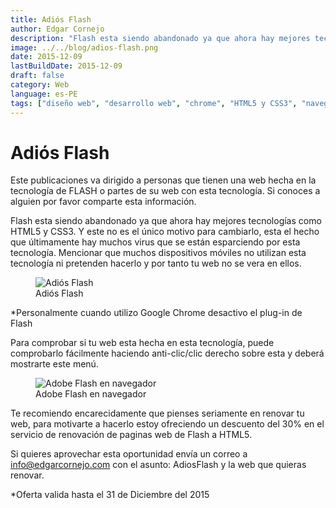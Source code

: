 ```yaml
---
title: Adiós Flash
author: Edgar Cornejo
description: "Flash esta siendo abandonado ya que ahora hay mejores tecnologías como HTML5 y CSS3. Y este no es el único motivo para cambiarlo, esta el hecho que últimamente hay muchos virus que se están esparciendo por esta tecnología. Mencionar que muchos dispositivos móviles no utilizan esta tecnología ni pretenden hacerlo y por tanto tu web no se vera en ellos."
image: ../../blog/adios-flash.png
date: 2015-12-09
lastBuildDate: 2015-12-09
draft: false
category: Web
language: es-PE
tags: ["diseño web", "desarrollo web", "chrome", "HTML5 y CSS3", "navegador"]
---
```


# Adiós Flash

Este publicaciones va dirigido a personas que tienen una web hecha en la tecnología de FLASH o partes de su web con esta tecnología. Si conoces a alguien por favor comparte esta información.

Flash esta siendo abandonado ya que ahora hay mejores tecnologías como HTML5 y CSS3. Y este no es el único motivo para cambiarlo, esta el hecho que últimamente hay muchos virus que se están esparciendo por esta tecnología. Mencionar que muchos dispositivos móviles no utilizan esta tecnología ni pretenden hacerlo y por tanto tu web no se vera en ellos.

<figure>
  <img src="../../blog/adios-flash.png" alt="Adiós Flash"/>
  <figcaption>Adiós Flash</figcaption>
</figure>

\*Personalmente cuando utilizo Google Chrome desactivo el plug-in de Flash

Para comprobar si tu web esta hecha en esta tecnología, puede comprobarlo fácilmente haciendo anti-clic/clic derecho sobre esta y deberá mostrarte este menú.

<figure>
  <img src="../../blog/adobe-flash.jpg" alt="Adobe Flash en navegador"/>
  <figcaption>Adobe Flash en navegador</figcaption>
</figure>

Te recomiendo encarecidamente que pienses seriamente en renovar tu web, para motivarte a hacerlo estoy ofreciendo un descuento del 30% en el servicio de renovación de paginas web de Flash a HTML5.

Si quieres aprovechar esta oportunidad envía un correo a info@edgarcornejo.com con el asunto: AdiosFlash y la web que quieras renovar.

\*Oferta valida hasta el 31 de Diciembre del 2015
